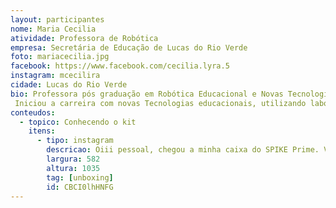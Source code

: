 ```yaml
---
layout: participantes
nome: Maria Cecilia
atividade: Professora de Robótica
empresa: Secretária de Educação de Lucas do Rio Verde
foto: mariacecilia.jpg
facebook: https://www.facebook.com/cecilia.lyra.5
instagram: mcecilira
cidade: Lucas do Rio Verde
bio: Professora pós graduação em Robótica Educacional e Novas Tecnologias.
 Iniciou a carreira com novas Tecnologias educacionais, utilizando laboratório de informática com cursinhos preparatórios em pacotes offices. Após Trabalhou pela Zoom/ Lego Education como orientadora na área de Robótica implantando o projeto na Rede Municipal de Ensino de Recife - PE. Onde sua paixão aumentou por inovações tecnológicas na educação. Mudou-se para o Mato Grosso desenvolveu projeto de Robótica com lixo reciclado, e softwares livres, onde fez sucesso na rede Municipal de Ensino de Lucas do Rio Verde - MT. Utiliza como ferramenta educacional, CODE.org, Scratch.mit, Phyton, e softwares do Ev3, Wedo, antigo NXT, participou da OBR. Atuante como professora formadora de Robótica em Lucas do Rio Verde.
conteudos:
  - topico: Conhecendo o kit
    itens: 
      - tipo: instagram
        descricao: Oiii pessoal, chegou a minha caixa do SPIKE Prime. Veja no vídeo abaixo!
        largura: 582
        altura: 1035
        tag: [unboxing]
        id: CBCI0lhHNFG
---
```


